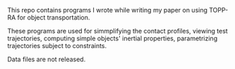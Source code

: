 This repo contains programs I wrote while writing my paper on using
TOPP-RA for object transportation.

These programs are used for simmplifying the contact profiles, viewing
test trajectories, computing simple objects' inertial properties,
parametrizing trajectories subject to constraints.

Data files are not released.


